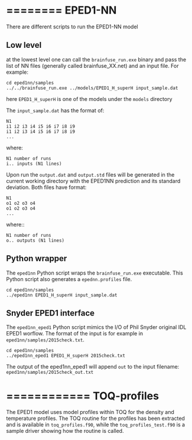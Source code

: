 ========
EPED1-NN
========

There are different scripts to run the EPED1-NN model

Low level
---------
at the lowest level one can call the `brainfuse_run.exe` binary and pass the list
of NN files (generally called brainfuse_XX.net) and an input file. For example:

    cd eped1nn/samples
    ../../brainfuse_run.exe ../models/EPED1_H_superH input_sample.dat

here `EPED1_H_superH` is one of the models under the `models` directory

The `input_sample.dat` has the format of:

    N1
    i1 i2 i3 i4 i5 i6 i7 i8 i9
    i1 i2 i3 i4 i5 i6 i7 i8 i9
    ...

where:

    N1 number of runs
    i.. inputs (N1 lines)

Upon run the `output.dat` and `output.std` files will be generated in the
current working directory with the EPED1NN prediction and its standard deviation.
Both files have format:

    N1
    o1 o2 o3 o4
    o1 o2 o3 o4
    ...

where::

    N1 number of runs
    o.. outputs (N1 lines)

Python wrapper
--------------
The `eped1nn` Python script wraps the `brainfuse_run.exe` executable.
This Python script also generates a `epednn.profiles` file.

    cd eped1nn/samples
    ../eped1nn EPED1_H_superH input_sample.dat
    

Snyder EPED1 interface
----------------------
The `eped1nn_eped1` Python script mimics the I/O of Phil Snyder original IDL EPED1 worflow.
The format of the input is for example in `eped1nn/samples/2015check.txt`.

    cd eped1nn/samples
    ../eped1nn_eped1 EPED1_H_superH 2015check.txt

The output of the eped1nn_eped1 will append `out` to the input filename: `eped1nn/samples/2015check_out.txt`

============
TOQ-profiles
============
The EPED1 model uses model profiles within TOQ for the density and temperature profiles.
The TOQ routine for the profiles has been extracted and is available in `toq_profiles.f90`,
while the `toq_profiles_test.f90` is a sample driver showing how the routine is called.
